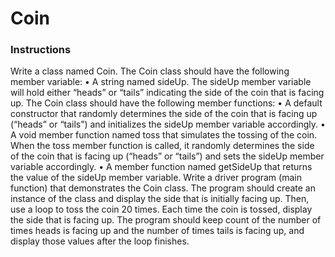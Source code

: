 # Coin

### Instructions
Write a class named Coin. The Coin class should have the following member variable:
    • A string named sideUp. The sideUp member variable will hold either “heads” or “tails” indicating the side of the coin that is facing up.
The Coin class should have the following member functions:
    • A default constructor that randomly determines the side of the coin that is facing up (“heads” or “tails”) and initializes the sideUp member variable accordingly.
    • A void member function named toss that simulates the tossing of the coin.
When the toss member function is called, it randomly determines the side of the coin that is facing up (“heads” or “tails”) and sets the sideUp member variable accordingly.
    • A member function named getSideUp that returns the value of the sideUp member variable.
Write a driver program (main function) that demonstrates the Coin class. The program should create an instance of the class and display the side that is initially facing up. Then, use a loop to toss the coin 20 times. Each time the coin is tossed, display the side that is facing up. The program should keep count of the number of times heads is facing up and the number of times tails is facing up, and display those values after the loop finishes.